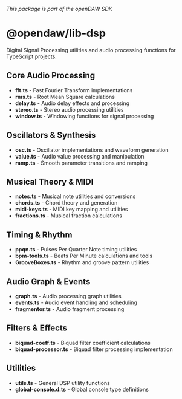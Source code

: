 _This package is part of the openDAW SDK_

# @opendaw/lib-dsp

Digital Signal Processing utilities and audio processing functions for TypeScript projects.

## Core Audio Processing

* **fft.ts** - Fast Fourier Transform implementations
* **rms.ts** - Root Mean Square calculations
* **delay.ts** - Audio delay effects and processing
* **stereo.ts** - Stereo audio processing utilities
* **window.ts** - Windowing functions for signal processing

## Oscillators & Synthesis

* **osc.ts** - Oscillator implementations and waveform generation
* **value.ts** - Audio value processing and manipulation
* **ramp.ts** - Smooth parameter transitions and ramping

## Musical Theory & MIDI

* **notes.ts** - Musical note utilities and conversions
* **chords.ts** - Chord theory and generation
* **midi-keys.ts** - MIDI key mapping and utilities
* **fractions.ts** - Musical fraction calculations

## Timing & Rhythm

* **ppqn.ts** - Pulses Per Quarter Note timing utilities
* **bpm-tools.ts** - Beats Per Minute calculations and tools
* **GrooveBoxes.ts** - Rhythm and groove pattern utilities

## Audio Graph & Events

* **graph.ts** - Audio processing graph utilities
* **events.ts** - Audio event handling and scheduling
* **fragmentor.ts** - Audio fragment processing

## Filters & Effects

* **biquad-coeff.ts** - Biquad filter coefficient calculations
* **biquad-processor.ts** - Biquad filter processing implementation

## Utilities

* **utils.ts** - General DSP utility functions
* **global-console.d.ts** - Global console type definitions